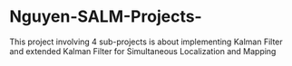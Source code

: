 # Nguyen-SALM-Projects-
This project involving 4 sub-projects is about implementing Kalman Filter and extended Kalman Filter for Simultaneous Localization and Mapping

